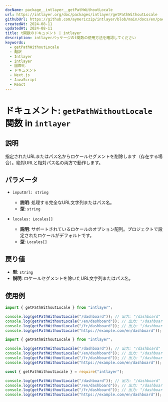 ```yaml
---
docName: package__intlayer__getPathWithoutLocale
url: https://intlayer.org/doc/packages/intlayer/getPathWithoutLocale
githubUrl: https://github.com/aymericzip/intlayer/blob/main/docs/en/packages/intlayer/getPathWithoutLocale.md
createdAt: 2024-08-11
updatedAt: 2024-08-11
title: t関数のドキュメント | intlayer
description: intlayerパッケージのt関数の使用方法を確認してください
keywords:
  - getPathWithoutLocale
  - 翻訳
  - Intlayer
  - intlayer
  - 国際化
  - ドキュメント
  - Next.js
  - JavaScript
  - React
---
```


# ドキュメント: `getPathWithoutLocale` 関数 in `intlayer`

## 説明

指定されたURLまたはパス名からロケールセグメントを削除します（存在する場合）。絶対URLと相対パス名の両方で動作します。

## パラメータ

- `inputUrl: string`

  - **説明**: 処理する完全なURL文字列またはパス名。
  - **型**: `string`

- `locales: Locales[]`
  - **説明**: サポートされているロケールのオプション配列。プロジェクトで設定されたロケールがデフォルトです。
  - **型**: `Locales[]`

## 戻り値

- **型**: `string`
- **説明**: ロケールセグメントを除いたURL文字列またはパス名。

## 使用例

```typescript codeFormat="typescript"
import { getPathWithoutLocale } from "intlayer";

console.log(getPathWithoutLocale("/dashboard")); // 出力: "/dashboard"
console.log(getPathWithoutLocale("/en/dashboard")); // 出力: "/dashboard"
console.log(getPathWithoutLocale("/fr/dashboard")); // 出力: "/dashboard"
console.log(getPathWithoutLocale("https://example.com/en/dashboard")); // 出力: "https://example.com/dashboard"
```

```javascript codeFormat="esm"
import { getPathWithoutLocale } from "intlayer";

console.log(getPathWithoutLocale("/dashboard")); // 出力: "/dashboard"
console.log(getPathWithoutLocale("/en/dashboard")); // 出力: "/dashboard"
console.log(getPathWithoutLocale("/fr/dashboard")); // 出力: "/dashboard"
console.log(getPathWithoutLocale("https://example.com/en/dashboard")); // 出力: "https://example.com/dashboard"
```

```javascript codeFormat="commonjs"
const { getPathWithoutLocale } = require("intlayer");

console.log(getPathWithoutLocale("/dashboard")); // 出力: "/dashboard"
console.log(getPathWithoutLocale("/en/dashboard")); // 出力: "/dashboard"
console.log(getPathWithoutLocale("/fr/dashboard")); // 出力: "/dashboard"
console.log(getPathWithoutLocale("https://example.com/en/dashboard")); // 出力: "https://example.com/dashboard"
```
